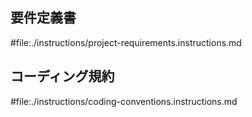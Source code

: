 ## 要件定義書

#file:./instructions/project-requirements.instructions.md

## コーディング規約

#file:./instructions/coding-conventions.instructions.md
